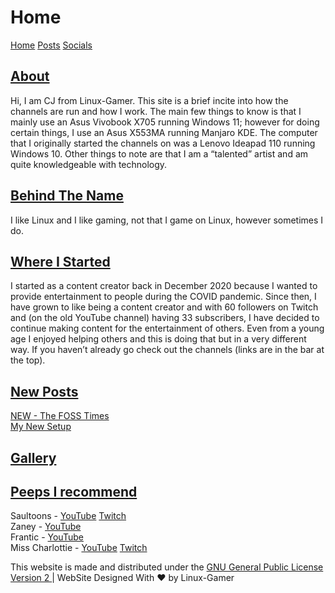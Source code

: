 <html>
<head>
<title>Linux-Gamer</title>
<link rel="shortcut icon" href="assets/icon.ico">
<link href="assets/css/style.css" rel="stylesheet" type="text/css" />
</head>
<body>
<h1>Home</h1>
<a href="https://linuxgamer.github.io">Home</a> <a href="posts">Posts</a> <a href="socials">Socials</a> 
<h2><u> About </u></h2>
<p>
Hi, I am CJ from Linux-Gamer. This site is a brief incite into how the channels
are run and how I work. The main few things to know is that I mainly use an
Asus Vivobook X705 running Windows 11; however for doing certain things, I use an Asus X553MA running Manjaro KDE. The computer that I originally started the channels on was a Lenovo Ideapad 110 running Windows 10. Other things to note are that I am a “talented” artist and am quite knowledgeable with technology. </p>


<h2><u> Behind The Name </u></h2>
<p>I like Linux and I like gaming, not that I game on Linux, however sometimes I do.</p>

<h2><u> Where I Started </u></h2>
<p>
I started as a content creator back in December 2020 because I wanted to provide entertainment to people during the COVID pandemic. Since then, I have grown to like being a content creator and with 60 followers on Twitch and (on the old YouTube channel) having 33 subscribers, I have decided to continue making content for the entertainment of others. Even from a young age I enjoyed helping others and this is doing that but in a very different way. If you haven’t already go check out the channels (links are in the bar at the top).
</p>

<h2><u> New Posts </u></h2>
<p>
<a href="/content/posts/foss-times">NEW - The FOSS Times</a>
<br>
<a href="/content/posts/my-new-setup">My New Setup</a>
</p>

<h2><u> Gallery </u></h2>
<p>

</p>

<h2><u> Peeps I recommend </u></h2>
<p>
Saultoons - <a href="https://youtube.com/c/Saultoons">YouTube</a>  <a href="https://twitch.tv/saultoons">Twitch</a>
 <br>
Zaney - <a href="https://youtube.com/c/ZaneyOG">YouTube</a>
<br>
Frantic - <a href="">YouTube</a>
<br>
Miss Charlottie - <a href="https://youtube.com/">YouTube</a> <a href="https://twitch.tv/MissCharlottie">Twitch</a>
<br>
<!--The Linux Cast - <a href="">YouTube</a>
<br>
Chris Titus Tech - <a href="">YouTube</a> <a href="https://twitch.tv/">Twitch</a>
<br>
David Revoy - <a href="">YouTube</a> -->
</p>
</body>
    <footer class="pt-4 my-md-5 pt-md-5 border-top">
      <p class="text-center">This website is made and distributed under the 
      <a href="https://github.com/linux-gamer/linux-gamer.github.io/LICENSE.txt">GNU General Public License Version 2 </a>
      | WebSite Designed With ❤️ by Linux-Gamer</p>
    </footer>
</html>
